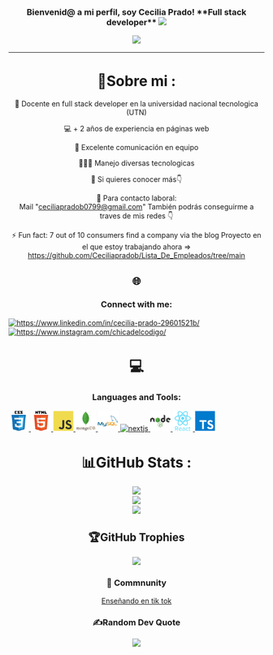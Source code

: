 <h3 align="center">
 Bienvenid@ a mi perfil, soy Cecilia Prado!
 **Full stack developer** 
  <img src="https://media.giphy.com/media/hvRJCLFzcasrR4ia7z/giphy.gif" width="28">
</h3>
<p align="center">
  <a href="https://github.com/CodeWhiteWeb/CodeWhiteWeb"><img src="https://readme-typing-svg.herokuapp.com?color=%2336BCF7&center=true&vCenter=true&lines=Hi+%2C+welcome+to+my+Github+page;I+am+CodeWhiteWeb;I+am+a+High+school+student;Web+Dev;Game+Dev;Bot+Dev;Crypto+Lover+%3C3"></a>
</p>

---
<div align="center">
  
# 💫Sobre mi :
🔭 Docente en full stack developer en la universidad nacional tecnologica (UTN) 
  
💻 + 2 años de experiencia en páginas web

  👯 Excelente comunicación en equipo

  👩🏻‍💻 Manejo diversas tecnologicas 

  💬 Si quieres conocer más👇

  📩 Para contacto laboral:  
  Mail  "ceciliapradob0799@gmail.com" 
  También podrás conseguirme a traves de mis redes 👇

⚡ Fun fact: 7 out of 10 consumers find a company via the blog
 Proyecto en el que estoy trabajando ahora => https://github.com/Ceciliapradob/Lista_De_Empleados/tree/main

## 🌐 <h3>Connect with me:</h3>
<p align="left">
<a href="https://linkedin.com/in/https://www.linkedin.com/in/cecilia-prado-29601521b/" target="blank"><img align="center" src="https://raw.githubusercontent.com/rahuldkjain/github-profile-readme-generator/master/src/images/icons/Social/linked-in-alt.svg" alt="https://www.linkedin.com/in/cecilia-prado-29601521b/" height="30" width="40" /></a>
<a href="https://instagram.com/https://www.instagram.com/chicadelcodigo/" target="blank"><img align="center" src="https://raw.githubusercontent.com/rahuldkjain/github-profile-readme-generator/master/src/images/icons/Social/instagram.svg" alt="https://www.instagram.com/chicadelcodigo/" height="30" width="40" /></a>
</p>


# 💻<h3>Languages and Tools:</h3>
<p align="left"> <a href="https://www.w3schools.com/css/" target="_blank" rel="noreferrer"> <img src="https://raw.githubusercontent.com/devicons/devicon/master/icons/css3/css3-original-wordmark.svg" alt="css3" width="40" height="40"/> </a> <a href="https://www.w3.org/html/" target="_blank" rel="noreferrer"> <img src="https://raw.githubusercontent.com/devicons/devicon/master/icons/html5/html5-original-wordmark.svg" alt="html5" width="40" height="40"/> </a> <a href="https://developer.mozilla.org/en-US/docs/Web/JavaScript" target="_blank" rel="noreferrer"> <img src="https://raw.githubusercontent.com/devicons/devicon/master/icons/javascript/javascript-original.svg" alt="javascript" width="40" height="40"/> </a> <a href="https://www.mongodb.com/" target="_blank" rel="noreferrer"> <img src="https://raw.githubusercontent.com/devicons/devicon/master/icons/mongodb/mongodb-original-wordmark.svg" alt="mongodb" width="40" height="40"/> </a> <a href="https://www.mysql.com/" target="_blank" rel="noreferrer"> <img src="https://raw.githubusercontent.com/devicons/devicon/master/icons/mysql/mysql-original-wordmark.svg" alt="mysql" width="40" height="40"/> </a> <a href="https://nextjs.org/" target="_blank" rel="noreferrer"> <img src="https://cdn.worldvectorlogo.com/logos/nextjs-2.svg" alt="nextjs" width="40" height="40"/> </a> <a href="https://nodejs.org" target="_blank" rel="noreferrer"> <img src="https://raw.githubusercontent.com/devicons/devicon/master/icons/nodejs/nodejs-original-wordmark.svg" alt="nodejs" width="40" height="40"/> </a> <a href="https://reactjs.org/" target="_blank" rel="noreferrer"> <img src="https://raw.githubusercontent.com/devicons/devicon/master/icons/react/react-original-wordmark.svg" alt="react" width="40" height="40"/> </a> <a href="https://www.typescriptlang.org/" target="_blank" rel="noreferrer"> <img src="https://raw.githubusercontent.com/devicons/devicon/master/icons/typescript/typescript-original.svg" alt="typescript" width="40" height="40"/> </a> </p>

# 📊GitHub Stats :
![](https://github-readme-stats.vercel.app/api?username=CodeWhiteWeb&theme=radical&hide_border=false&include_all_commits=false&count_private=false)<br/>
![](https://github-readme-streak-stats.herokuapp.com/?user=CodeWhiteWeb&theme=radical&hide_border=false)<br/>
![](https://github-readme-stats.vercel.app/api/top-langs/?username=CodeWhiteWeb&theme=radical&hide_border=false&include_all_commits=false&count_private=false&layout=compact)

## 🏆GitHub Trophies
![](https://github-profile-trophy.vercel.app/?username=CodeWhiteWeb&theme=discord&no-frame=false&no-bg=false&margin-w=4)

### 📕 Commnunity

<!-- T I K T O K COMMUNITY -->
 [Enseñando en tik tok]([https://dev.to/codewhiteweb/10-must-have-3rd-party-services-for-all-websites-584m](https://www.tiktok.com/@lachicadelcodigo))


### ✍️Random Dev Quote
![]([file:///C:/Users/cecil/Downloads/BLACK%20FRIDAY.pdf](https://www.canva.com/design/DAFVPWT0aaY/waJavqe55-M5M2wKDApxkA/watch?utm_content=DAFVPWT0aaY&utm_campaign=designshare&utm_medium=link&utm_source=editor)https://www.canva.com/design/DAFVPWT0aaY/waJavqe55-M5M2wKDApxkA/watch?utm_content=DAFVPWT0aaY&utm_campaign=designshare&utm_medium=link&utm_source=editor)


</div>
